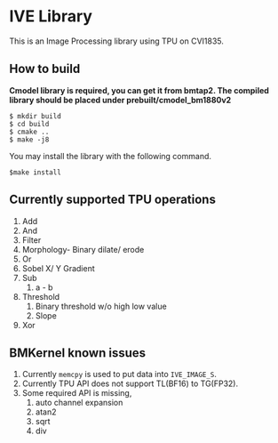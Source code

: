 # IVE Library

This is an Image Processing library using TPU on CVI1835.

## How to build

**Cmodel library is required, you can get it from bmtap2. The compiled library should be placed under prebuilt/cmodel_bm1880v2**

```
$ mkdir build
$ cd build
$ cmake ..
$ make -j8
```

You may install the library with the following command.

```
$make install
```

## Currently supported TPU operations

1. Add
2. And
3. Filter
4. Morphology- Binary dilate/ erode
5. Or
6. Sobel X/ Y Gradient
7. Sub
   1. a - b
8. Threshold
   1. Binary threshold w/o high low value
   2. Slope
9. Xor

## BMKernel known issues

1. Currently ``memcpy`` is used to put data into ``IVE_IMAGE_S``.
2. Currently TPU API does not support TL(BF16) to TG(FP32).
3. Some required API is missing,
   1. auto channel expansion
   2. atan2
   3. sqrt
   4. div